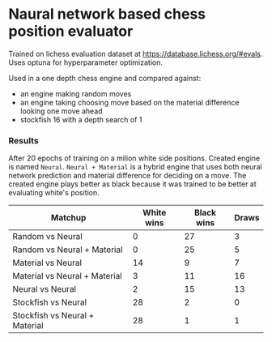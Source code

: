 # Naural network based chess position evaluator

Trained on lichess evaluation dataset at https://database.lichess.org/#evals.
Uses optuna for hyperparameter optimization.

Used in a one depth chess engine and compared against:
- an engine making random moves
- an engine taking choosing move based on the material difference looking one move ahead
- stockfish 16 with a depth search of 1

### Results
After 20 epochs of training on a milion white side positions.
Created engine is named `Neural`. `Neural + Material` is a hybrid engine that uses both neural network prediction and material difference for deciding on a move.
The created engine plays better as black because it was trained to be better at evaluating white's position.

| Matchup                        | White wins | Black wins | Draws |
|--------------------------------|------------|------------|-------|
| Random vs Neural               | 0          | 27         | 3     |
| Random vs Neural + Material    | 0          | 25         | 5     |
| Material vs Neural             | 14         | 9          | 7     |
| Material vs Neural + Material  | 3          | 11         | 16    |
| Neural vs Neural               | 2          | 15         | 13    |
| Stockfish vs Neural            | 28         | 2          | 0     |
| Stockfish vs Neural + Material | 28         | 1          | 1     |
